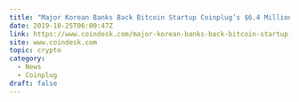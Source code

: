 ```yaml
---
title: "Major Korean Banks Back Bitcoin Startup Coinplug’s $6.4 Million Round"
date: 2019-10-25T06:00:47Z
link: https://www.coindesk.com/major-korean-banks-back-bitcoin-startup-coinplugs-6-4-million-round?utm_medium=RSS&utm_source=hune
site: www.coindesk.com
topic: crypto
category:
  - News
  - Coinplug
draft: false
---
```

